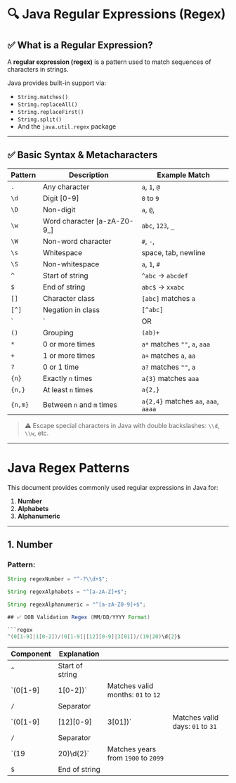# 🔍 Java Regular Expressions (Regex)

## ✅ What is a Regular Expression?
A **regular expression (regex)** is a pattern used to match sequences of characters in strings.

Java provides built-in support via:
- `String.matches()`
- `String.replaceAll()`
- `String.replaceFirst()`
- `String.split()`
- And the `java.util.regex` package

---

## ✅ Basic Syntax & Metacharacters

| Pattern | Description                     | Example Match       |
|---------|----------------------------------|---------------------|
| `.`     | Any character                   | `a`, `1`, `@`       |
| `\d`    | Digit [0-9]                     | `0` to `9`          |
| `\D`    | Non-digit                       | `a`, `@`, ` `       |
| `\w`    | Word character [a-zA-Z0-9_]     | `abc`, `123`, `_`   |
| `\W`    | Non-word character              | `#`, `-`, ` `       |
| `\s`    | Whitespace                      | space, tab, newline |
| `\S`    | Non-whitespace                  | `a`, `1`, `#`       |
| `^`     | Start of string                 | `^abc` → `abcdef`   |
| `$`     | End of string                   | `abc$` → `xxabc`    |
| `[]`    | Character class                 | `[abc]` matches `a` |
| `[^]`   | Negation in class               | `[^abc]`            |
| `|`     | OR                              | `cat|dog`           |
| `()`    | Grouping                        | `(ab)+`             |
| `*`     | 0 or more times                 | `a*` matches `""`, `a`, `aaa` |
| `+`     | 1 or more times                 | `a+` matches `a`, `aa` |
| `?`     | 0 or 1 time                     | `a?` matches `""`, `a` |
| `{n}`   | Exactly `n` times               | `a{3}` matches `aaa` |
| `{n,}`  | At least `n` times              | `a{2,}`             |
| `{n,m}` | Between `n` and `m` times       | `a{2,4}` matches `aa`, `aaa`, `aaaa` |

> ⚠️ Escape special characters in Java with double backslashes: `\\d`, `\\w`, etc.

---

# Java Regex Patterns

This document provides commonly used regular expressions in Java for:

1. **Number**
2. **Alphabets**
3. **Alphanumeric**

---

## 1. Number

### Pattern:
```java
String regexNumber = "^-?\\d+$";

String regexAlphabets = "^[a-zA-Z]+$";

String regexAlphanumeric = "^[a-zA-Z0-9]+$";

## ✅ DOB Validation Regex (MM/DD/YYYY Format)

```regex
^(0[1-9]|1[0-2])/(0[1-9]|[12][0-9]|3[01])/(19|20)\d{2}$
```


| **Component** | **Explanation** |                                     |                                  |
| ------------- | --------------- | ----------------------------------- | -------------------------------- |
| `^`           | Start of string |                                     |                                  |
| \`(0\[1-9]    | 1\[0-2])\`      | Matches valid months: `01` to `12`  |                                  |
| `/`           | Separator       |                                     |                                  |
| \`(0\[1-9]    | \[12]\[0-9]     | 3\[01])\`                           | Matches valid days: `01` to `31` |
| `/`           | Separator       |                                     |                                  |
| \`(19         | 20)\d{2}\`      | Matches years from `1900` to `2099` |                                  |
| `$`           | End of string   |                                     |                                  |





